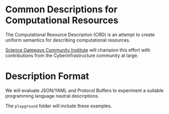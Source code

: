 # Common Descriptions for Computational Resources

The Computational Resource Description (CRD) is an attempt to create uniform semantics for describing computational resources. 

[Science Gateways Community Institute](https://sciencegateways.org/) will champion this effort with contributions from the Cyberinfrastructure community at large.

# Description Format

We will evaluate JSON/YAML and Protocol Buffers to experiment a suitable programming language neutral descriptions. 

The `playground` folder will include these examples. 
